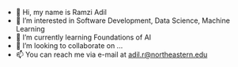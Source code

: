 - 👋 Hi, my name is Ramzi Adil
- 👀 I’m interested in Software Development, Data Science, Machine Learning
- 🌱 I’m currently learning Foundations of AI
- 💞️ I’m looking to collaborate on ...
- 📫 You can reach me via e-mail at adil.r@northeastern.edu

<!---
radil708/radil708 is a ✨ special ✨ repository because its `README.md` (this file) appears on your GitHub profile.
You can click the Preview link to take a look at your changes.
--->

